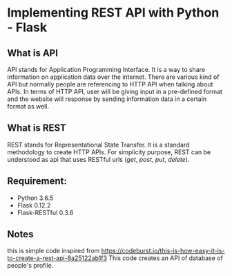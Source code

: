 # Implementing REST API with Python - Flask

## What is API
API stands for Application Programming Interface. It is a way to share information
on application data over the internet. There are various kind of API but normally
people are referencing to HTTP API when talking about APIs. In terms of HTTP API,
user will be giving input in a pre-defined format and the website will response
by sending information data in a certain format as well.

## What is REST
REST stands for Representational State Transfer. It is a standard methodology
to create HTTP APIs. For simplicity purpose, REST can be understood as api that
uses RESTful urls (_get_, _post_, _put_, _delete_).

## Requirement:
* Python 3.6.5
* Flask 0.12.2
* Flask-RESTful 0.3.6

## Notes
this is simple code inspired from https://codeburst.io/this-is-how-easy-it-is-to-create-a-rest-api-8a25122ab1f3
This code creates an API of database of people's profile.